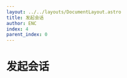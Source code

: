 ```yaml
---
layout: ../../layouts/DocumentLayout.astro
title: 发起会话
author: ENC
index: 4
parent_index: 0
---
```


# 发起会话
